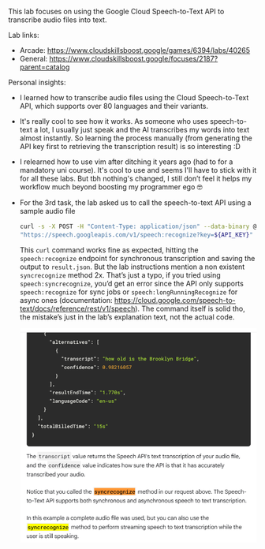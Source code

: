 This lab focuses on using the Google Cloud Speech-to-Text API to transcribe audio files into text.

Lab links:

- Arcade: https://www.cloudskillsboost.google/games/6394/labs/40265
- General: https://www.cloudskillsboost.google/focuses/2187?parent=catalog

Personal insights:

- I learned how to transcribe audio files using the Cloud Speech-to-Text API, which supports over 80 languages and their variants.

- It's really cool to see how it works. As someone who uses speech-to-text a lot, I usually just speak and the AI transcribes my words into text almost instantly. So learning the process manually (from generating the API key first to retrieving the transcription result) is so interesting :D

- I relearned how to use vim after ditching it years ago (had to for a mandatory uni course). It's cool to use and seems I'll have to stick with it for all these labs. But tbh nothing's changed, I still don’t feel it helps my workflow much beyond boosting my programmer ego 🤓

- For the 3rd task, the lab asked us to call the speech-to-text API using a sample audio file

  ```bash
  curl -s -X POST -H "Content-Type: application/json" --data-binary @request.json \
  "https://speech.googleapis.com/v1/speech:recognize?key=${API_KEY}" > result.json
  ```

  This `curl` command works fine as expected, hitting the `speech:recognize` endpoint for synchronous transcription and saving the output to `result.json`. But the lab instructions mention a non existent `syncrecognize` method 2x. That’s just a typo, if you tried using `speech:syncrecognize`, you’d get an error since the API only supports `speech:recognize` for sync jobs or `speech:longRunningRecognize` for async ones (documentation: https://cloud.google.com/speech-to-text/docs/reference/rest/v1/speech). The command itself is solid tho, the mistake’s just in the lab’s explanation text, not the actual code.

  ![alt text](image.png)

